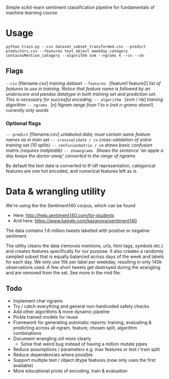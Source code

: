 Simple scikit-learn sentiment classification pipeline for fundamentals of machine learning course

# Usage

```
python train.py --csv dataset_subset_transformed.csv --predict predictors.csv --features text_object weekday_category containsMention_category --algorithm svm --ngrams 4 --cv --cm
```
## Flags

 ```--csv``` [filename.csv] _training dataset_
 ```--features ``` [feature1 feature2] _list of features to use in training. Notice that feature name is followed by an underscore and pandas datatype in both training set and prediction set. This is necessary for succesful encoding._
 ```-- algorithm ``` [svm / nb] _training algorithm_
 ```-- ngrams ``` [n] _Ngram range from 1 to n (not n-grams alone!), currently only words_
### Optional flags
 ```-- predict``` [filename.csv] _unlabeled data; must contain same feature names as in train set_
 ```-- crossvalidate / cv``` _cross-validation of entire training set (10 splits)_
 ```-- confusionmatrix / cm``` _draws basic confusion matrix (requires matplotlib)_
 ```-- showngrams ``` _Shows the sentence 'an apple a day keeps the doctor away' converted to the range of ngrams_

By default the text data is converted to tf-idf representation, categorical features are one hot encoded, and numerical features left as is.

# Data & wrangling utility

We're using the the Sentiment140 corpus, which can be found
* Here: http://help.sentiment140.com/for-students
* And here: https://www.kaggle.com/kazanova/sentiment140

The data contains 1.6 million tweets labelled with positive or negative sentiment.

The utility cleans the data (removes mentions, urls, html tags, symbols etc.) and creates features specifically for our purpose. It also creates a randomly sampled subset that is equally balanced across days of the week and labels for each day. We only use 10k per label per weekday, resulting in only 140k observations used. A few short tweets get destroyed during the wrangling and are removed from the set. See more in the rmd file.

## Todo
- Implement char ngrams
- Try / catch everything and general non-hardcoded safety checks
- Add other algorithms & more dynamic pipeline
- Pickle trained models for reuse
- Framework for generating automatic reports: training, evaluating & predicting across all ngram, feature, chosen split, algorithm combinations
- Document wrangling util more clearly
  - Solve that weird bug instead of having a million mutate pipes
- Reduce assumptions / parameters e.g. max features or test / train split
- Reduce dependencies where possible
- Support multiple text / object dtype features (now only uses the first available)
- More educational prints of encoding, train & evaluation
